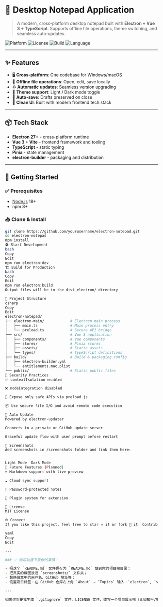 # 📝 Desktop Notepad Application

> A modern, cross-platform desktop notepad built with **Electron + Vue 3 + TypeScript**. Supports offline file operations, theme switching, and seamless auto-updates.

![Platform](https://img.shields.io/badge/platform-Windows%20%7C%20macOS-blue)
![License](https://img.shields.io/github/license/yourusername/electron-notepad)
![Build](https://img.shields.io/badge/build-passing-brightgreen)
![Language](https://img.shields.io/badge/language-TypeScript-blue)

---

## ✨ Features

- 🖥️ **Cross-platform**: One codebase for Windows/macOS
- 📁 **Offline file operations**: Open, edit, save locally
- ♻️ **Automatic updates**: Seamless version upgrading
- 🎨 **Theme support**: Light / Dark mode toggle
- 💾 **Auto-save**: Drafts preserved on close
- 🚀 **Clean UI**: Built with modern frontend tech stack

---

## 📦 Tech Stack

- **Electron 27+** - cross-platform runtime
- **Vue 3 + Vite** - frontend framework and tooling
- **TypeScript** - static typing
- **Pinia** - state management
- **electron-builder** - packaging and distribution

---

## 🚀 Getting Started

### ✅ Prerequisites

- [Node.js](https://nodejs.org/) 18+
- npm 8+

### 📥 Clone & Install

```bash
git clone https://github.com/yourusername/electron-notepad.git
cd electron-notepad
npm install
🛠️ Start Development
bash
Copy
Edit
npm run electron:dev
🏗️ Build for Production
bash
Copy
Edit
npm run electron:build
Output files will be in the dist_electron/ directory

📁 Project Structure
csharp
Copy
Edit
electron-notepad/
├── electron-main/            # Electron main process
│   ├── main.ts               # Main process entry
│   └── preload.ts            # Secure API bridge
├── src/                      # Vue 3 application
│   ├── components/           # Vue components
│   ├── stores/               # Pinia stores
│   ├── assets/               # Static assets
│   └── types/                # TypeScript definitions
├── build/                    # Build & packaging config
│   ├── electron-builder.yml
│   └── entitlements.mac.plist
└── public/                   # Static public files
🔐 Security Practices
✅ contextIsolation enabled

❌ nodeIntegration disabled

🧩 Expose only safe APIs via preload.js

📦 Use secure file I/O and avoid remote code execution

🔄 Auto Update
Powered by electron-updater

Connects to a private or GitHub update server

Graceful update flow with user prompt before restart

📸 Screenshots
Add screenshots in /screenshots folder and link them here:


Light Mode	Dark Mode
🧪 Future Features (Planned)
⌨️ Markdown support with live preview

☁️ Cloud sync support

🔐 Password-protected notes

🧱 Plugin system for extension

📃 License
MIT License

🌐 Connect
If you like this project, feel free to star ⭐ it or fork 🍴 it! Contributions welcome.

yaml
Copy
Edit

---

### ✅ 你可以接下来做的事情：

- 把这个 `README.md` 文件保存为 `README.md` 放到你的项目根目录；
- 把真实的截图放进 `screenshots/` 文件夹；
- 替换徽章中的用户名、GitHub 地址等；
- 设置项目标签：在 GitHub 仓库右上角 `About` → `Topics` 输入：`electron`, `vue3`, `typescript`, `desktop-app`, `notepad`；

---

如果你需要我生成 `.gitignore` 文件、LICENSE 文件，或写一个项目展示帖（比如知乎/掘金/B 站视频稿），我也可以帮你。是否还需要一份对应的中文版本 README？







